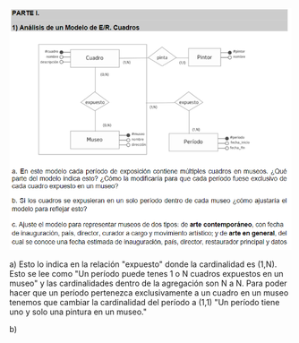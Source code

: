 ![alt text](image.png)

a) Esto lo indica en la relación "expuesto" donde la cardinalidad es (1,N). Esto se lee como "Un período puede tenes 1 o N cuadros expuestos en un museo" y las cardinalidades dentro de la agregación son N a N. 
Para poder hacer que un período pertenezca exclusivamente a un cuadro en un museo tenemos que cambiar la cardinalidad del período a (1,1) "Un período tiene uno y solo una pintura en un museo." 

b) 